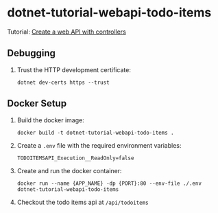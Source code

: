 # dotnet-tutorial-webapi-todo-items

Tutorial: [Create a web API with controllers](https://docs.microsoft.com/en-us/aspnet/core/tutorials/first-web-api?view=aspnetcore-6.0&tabs=visual-studio-code)

## Debugging

1. Trust the HTTP development certificate:

    `dotnet dev-certs https --trust`


## Docker Setup

1. Build the docker image:

    `docker build -t dotnet-tutorial-webapi-todo-items .`

1. Create a `.env` file with the required environment variables:

    ```
    TODOITEMSAPI_Execution__ReadOnly=false
    ```

1. Create and run the docker container:

    `docker run --name {APP_NAME} -dp {PORT}:80 --env-file ./.env dotnet-tutorial-webapi-todo-items`

2. Checkout the todo items api at `/api/todoitems`
